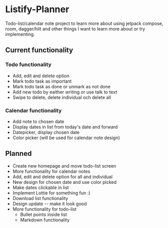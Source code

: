 # Listify-Planner

Todo-list/calendar note project to learn more about using jetpack compose, room, dagger/hilt and other things I want to learn more about or try implementing.

## Current functionality
### Todo functionality
  -  Add, edit and delete option
  -  Mark todo task as important
  -  Mark todo task as done or unmark as not done
  -  Add new todo by eaither writing or use talk to text
  -  Swipe to delete, delete individual och delete all
### Calendar functionality
  -  Add note to chosen date
  -  Display dates in list from today's date and forward
  -  Datepicker, display chosen date
  -  Color picker (will be used for calendar note design)

## Planned
-  Create new homepage and move todo-list screen
-  More functionality for calendar notes
  - Add, edit and delete option for all and individual
  - New design for chosen date and use color picked
  - Make dates clickable in list
- Implement Lottie for something fun :)
- Download list functionality
- Design update -- make it look good
- More functionality for todo-list
  - Bullet points inside list
  - Markdown functionality
